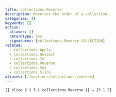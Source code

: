 ```yaml
---
title: collections.Reverse
description: Reverses the order of a collection.
categories: []
keywords: []
action:
  aliases: []
  returnType: any
  signatures: [collections.Reverse COLLECTION]
related:
  - collections.Apply
  - collections.Delimit
  - collections.In
  - collections.Reverse
  - collections.Seq
  - collections.Slice
aliases: [/functions/collections.reverse]
---
```


```go-html-template
{{ slice 2 1 3 | collections.Reverse }} → [3 1 2]
```
